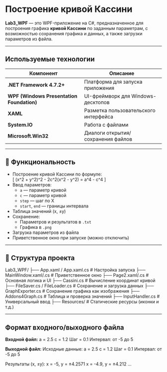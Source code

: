 # Построение кривой Кассини

**Lab3_WPF** — это WPF-приложение на C#, предназначенное для построения графика **кривой Кассини** по заданным параметрам, с возможностью сохранения графика и данных, а также загрузки параметров из файла.

---

##  Используемые технологии

| Компонент              | Описание                                         |
|------------------------|--------------------------------------------------|
| **.NET Framework 4.7.2+** | Платформа для запуска приложения               |
| **WPF (Windows Presentation Foundation)** | UI-фреймворк для Windows-десктопов |
| **XAML**               | Разметка пользовательского интерфейса           |
| **System.IO**          | Работа с файлами                                |
| **Microsoft.Win32**    | Диалоги открытия/сохранения файлов              |

---

## 🧩 Функциональность

- Построение кривой Кассини по формуле:  
  \[
  (x^2 + y^2)^2 - 2c^2(x^2 - y^2) = a^4 - c^4
  \]
- Ввод параметров:
  - `a` — параметр кривой
  - `c` — параметр кривой
  - `step` — шаг по X
  - `start`, `end` — границы интервала
- Таблица значений (x, ±y)
- Сохранение:
  - Параметров и результатов в `.txt`
  - Графика в `.png`
- Загрузка параметров из файла
- Приветственное окно при запуске (можно отключить)

---

## 📁 Структура проекта

Lab3_WPF/
├── App.xaml / App.xaml.cs # Настройка запуска
├── MainWindow.xaml/.cs # Приветственное окно
├── Page2.xaml/.cs # Основная логика и UI
├── Cassini.cs # Вычисление координат кривой
├── FileSaver.cs / FileLoader.cs # Сохранение и загрузка данных
├── GraphExporter.cs # Сохранение графика как изображения
├── Addons4Graph.cs # Таблица и проверка значений
├── InputHandler.cs # Универсальный ввод
├── Resources/ # Статические ресурсы (иконки и т.д.)

---

## Формат входного/выходного файла

**Входной файл:**
a = 2.5
c = 1.2
Шаг = 0.1
Интервал: от -5 до 5

**Выходной файл:**
Исходные данные:
a = 2.5
c = 1.2
Шаг = 0.1
Интервал: от -5 до 5

Результаты (x, ±y):
x = -5, y = ±4.2571
x = -4.9, y = ±4.212
...
